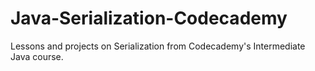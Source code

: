 # Java-Serialization-Codecademy
Lessons and projects on Serialization from Codecademy's Intermediate Java course.
